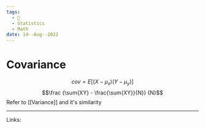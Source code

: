 ```yaml
---
tags:
  - 🌱
  - Statistics
  - Math
date: 14--Aug--2022
---
```


# Covariance

$$cov = E[(X-\mu_x) (Y-\mu_y)]$$
$$\frac {\sum{XY} - \frac{\sum{XY}}{N}} {N}$$
Refer to [[Variance]] and it's similarity

---
Links: 
